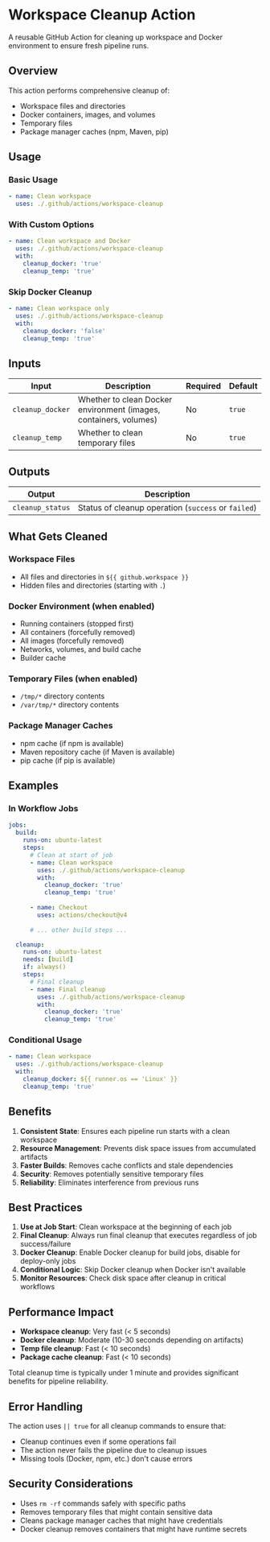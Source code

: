 # Workspace Cleanup Action

A reusable GitHub Action for cleaning up workspace and Docker environment to ensure fresh pipeline runs.

## Overview

This action performs comprehensive cleanup of:
- Workspace files and directories
- Docker containers, images, and volumes
- Temporary files
- Package manager caches (npm, Maven, pip)

## Usage

### Basic Usage

```yaml
- name: Clean workspace
  uses: ./.github/actions/workspace-cleanup
```

### With Custom Options

```yaml
- name: Clean workspace and Docker
  uses: ./.github/actions/workspace-cleanup
  with:
    cleanup_docker: 'true'
    cleanup_temp: 'true'
```

### Skip Docker Cleanup

```yaml
- name: Clean workspace only
  uses: ./.github/actions/workspace-cleanup
  with:
    cleanup_docker: 'false'
    cleanup_temp: 'true'
```

## Inputs

| Input | Description | Required | Default |
|-------|-------------|----------|---------|
| `cleanup_docker` | Whether to clean Docker environment (images, containers, volumes) | No | `true` |
| `cleanup_temp` | Whether to clean temporary files | No | `true` |

## Outputs

| Output | Description |
|--------|-------------|
| `cleanup_status` | Status of cleanup operation (`success` or `failed`) |

## What Gets Cleaned

### Workspace Files
- All files and directories in `${{ github.workspace }}`
- Hidden files and directories (starting with `.`)

### Docker Environment (when enabled)
- Running containers (stopped first)
- All containers (forcefully removed)
- All images (forcefully removed)
- Networks, volumes, and build cache
- Builder cache

### Temporary Files (when enabled)
- `/tmp/*` directory contents
- `/var/tmp/*` directory contents

### Package Manager Caches
- npm cache (if npm is available)
- Maven repository cache (if Maven is available)
- pip cache (if pip is available)

## Examples

### In Workflow Jobs

```yaml
jobs:
  build:
    runs-on: ubuntu-latest
    steps:
      # Clean at start of job
      - name: Clean workspace
        uses: ./.github/actions/workspace-cleanup
        with:
          cleanup_docker: 'true'
          cleanup_temp: 'true'
      
      - name: Checkout
        uses: actions/checkout@v4
      
      # ... other build steps ...

  cleanup:
    runs-on: ubuntu-latest
    needs: [build]
    if: always()
    steps:
      # Final cleanup
      - name: Final cleanup
        uses: ./.github/actions/workspace-cleanup
        with:
          cleanup_docker: 'true'
          cleanup_temp: 'true'
```

### Conditional Usage

```yaml
- name: Clean workspace
  uses: ./.github/actions/workspace-cleanup
  with:
    cleanup_docker: ${{ runner.os == 'Linux' }}
    cleanup_temp: 'true'
```

## Benefits

1. **Consistent State**: Ensures each pipeline run starts with a clean workspace
2. **Resource Management**: Prevents disk space issues from accumulated artifacts
3. **Faster Builds**: Removes cache conflicts and stale dependencies
4. **Security**: Removes potentially sensitive temporary files
5. **Reliability**: Eliminates interference from previous runs

## Best Practices

1. **Use at Job Start**: Clean workspace at the beginning of each job
2. **Final Cleanup**: Always run final cleanup that executes regardless of job success/failure
3. **Docker Cleanup**: Enable Docker cleanup for build jobs, disable for deploy-only jobs
4. **Conditional Logic**: Skip Docker cleanup when Docker isn't available
5. **Monitor Resources**: Check disk space after cleanup in critical workflows

## Performance Impact

- **Workspace cleanup**: Very fast (< 5 seconds)
- **Docker cleanup**: Moderate (10-30 seconds depending on artifacts)
- **Temp file cleanup**: Fast (< 10 seconds)
- **Package cache cleanup**: Fast (< 10 seconds)

Total cleanup time is typically under 1 minute and provides significant benefits for pipeline reliability.

## Error Handling

The action uses `|| true` for all cleanup commands to ensure that:
- Cleanup continues even if some operations fail
- The action never fails the pipeline due to cleanup issues
- Missing tools (Docker, npm, etc.) don't cause errors

## Security Considerations

- Uses `rm -rf` commands safely with specific paths
- Removes temporary files that might contain sensitive data
- Cleans package manager caches that might have credentials
- Docker cleanup removes containers that might have runtime secrets